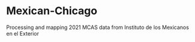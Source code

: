 # Mexican-Chicago
Processing and mapping 2021 MCAS data from Instituto de los Mexicanos en el Exterior
